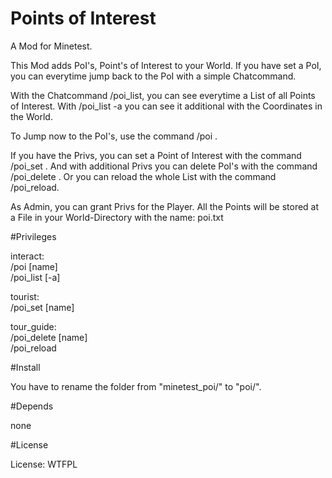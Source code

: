 # Points of Interest

A Mod for Minetest.

This Mod adds PoI's, Point's of Interest to your World.
If you have set a PoI, you can everytime jump back to the PoI with a simple Chatcommand.

With the Chatcommand /poi_list, you can see everytime a List of all Points of Interest.
With /poi_list -a you can see it additional with the Coordinates in the World.

To Jump now to the PoI's, use the command /poi <Name>.

If you have the Privs, you can set a Point of Interest with the command /poi_set <Name>.
And with additional Privs you can delete PoI's with the command /poi_delete <Name>.
Or you can reload the whole List with the command /poi_reload. 

As Admin, you can grant Privs for the Player.
All the Points will be stored at a File in your World-Directory with the name: poi.txt

#Privileges

interact:<br>
/poi [name]<br>
/poi_list [-a]<br>

tourist:<br>
/poi_set [name]<br>

tour_guide:<br>
/poi_delete [name]<br>
/poi_reload<br>


#Install

You have to rename the folder from "minetest_poi/" to "poi/".

#Depends

none

#License

License: WTFPL
